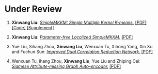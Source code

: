 ---
---

# Under Review

<ol>
<p style="margin-top: 8px;"><li><b>Xinwang Liu</b>: <i><u>SimpleMKKM: Simple Multiple Kernel K-means.</u></i> <a href = "https://github.com/xinwangliu/xinwangliu.github.io/blob/master/groupmember/TPAMI_SimpleMKKM.pdf">[PDF]</a> <a href = "https://github.com/xinwangliu/SimpleMKKMcodes">[Code]</a> <a href = "https://github.com/xinwangliu/xinwangliu.github.io/blob/master/groupmember/Appendix_SimpleMKKM.pdf">[Supplement]</a></li></p>
  
 <p style="margin-top: 8px;"><li><b>Xinwang Liu</b>: <i><u>Parameter-free Localized SimpleMKKM.</u></i> <a href = "https://github.com/xinwangliu/xinwangliu.github.io/blob/master/groupmember/JMLR-21-1163-1.pdf">[PDF]</a></li></p>
  
<p style="margin-top: 8px;"><li>Yue Liu, Sihang Zhou, <b>Xinwang Liu</b>, Wenxuan Tu, Xihong Yang, Xin Xu and Fuchun Sun: <i><u>Improved Dual Correlation Reduction Network.</u></i> <a href = "https://github.com/xinwangliu/xinwangliu.github.io/blob/master/groupmember/TPAMI-2022-02-0371_1.pdf">[PDF]</a></li></p>
  
<p style="margin-top: 8px;"><li>Wenxuan Tu, ihang Zhou, <b>Xinwang Liu</b>, Yue Liu and Zhiping Cai: <i><u>Siamese Attribute-missing Graph Auto-encoder.</u></i> <a href = "https://github.com/xinwangliu/xinwangliu.github.io/blob/master/groupmember/TPAMI-2022-01-0177_2.pdf">[PDF]</a></li></p>
  
</ol>
